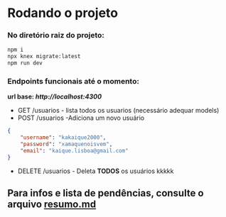 # Rodando o projeto

### No diretório raiz do projeto:
```bash
npm i
npx knex migrate:latest
npm run dev
```

### Endpoints funcionais até o momento:
**url base: *http://localhost:4300***

* GET /usuarios - lista todos os usuarios (necessário adequar models)
* POST /usuarios -Adiciona um novo usuário
```json
{
	"username": "kakaique2000",
	"password": "xamaquenoisvem",
	"email": "kaique.lisboa@gmail.com"
}
```
* DELETE /usuarios - Deleta **TODOS** os usuários kkkkk

## Para infos e lista de pendências, consulte o arquivo [resumo.md](https://github.com/Kakaique2000/backend-trab-dsid/blob/master/resumo.md)
